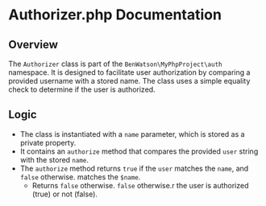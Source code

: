 # Authorizer.php Documentation

## Overview
The `Authorizer` class is part of the `BenWatson\MyPhpProject\auth` namespace. It is designed to facilitate user authorization by comparing a provided username with a stored name. The class uses a simple equality check to determine if the user is authorized.

## Logic
- The class is instantiated with a `name` parameter, which is stored as a private property.
- It contains an `authorize` method that compares the provided `user` string with the stored `name`.
- The `authorize` method returns `true` if the `user` matches the `name`, and `false` otherwise. matches the `$name`.
  - Returns `false` otherwise. `false` otherwise.r the user is authorized (true) or not (false).